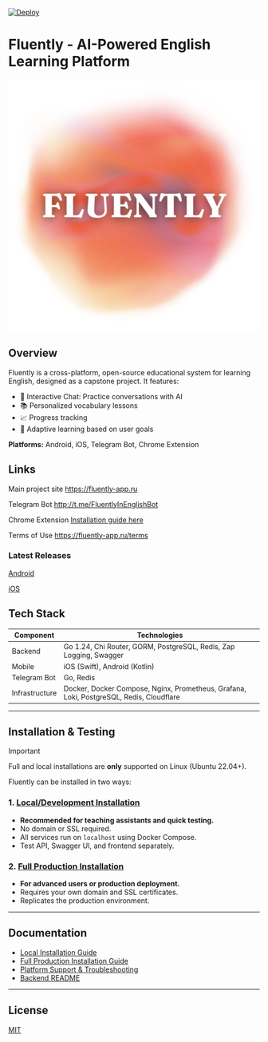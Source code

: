[![Deploy](https://github.com/FluentlyOrg/Fluently-fork/actions/workflows/deploy.yml/badge.svg)](https://github.com/FluentlyOrg/Fluently-fork/actions/workflows/deploy.yml)

# Fluently - AI-Powered English Learning Platform
![Fluently Log](frontend-website/logo-t.png)
## Overview
Fluently is a cross-platform, open-source educational system for learning English, designed as a capstone project. It features:
- 🦾 Interactive Chat: Practice conversations with AI
- 📚 Personalized vocabulary lessons
- 📈 Progress tracking
- 🧠 Adaptive learning based on user goals

**Platforms:** Android, iOS, Telegram Bot, Chrome Extension

## Links

Main project site 
https://fluently-app.ru

Telegram Bot 
http://t.me/FluentlyInEnglishBot

Chrome Extension
[Installation guide here](web-extension/README.md)

Terms of Use
https://fluently-app.ru/terms

### Latest Releases

[Android](https://github.com/FluentlyOrg/Fluently-fork/releases/download/v1.0.0-mob/app-release.apk)

[iOS](https://github.com/FluentlyOrg/Fluently-fork/releases/download/v1.0.0-mob/Fluently.ipa)

## Tech Stack
| Component       | Technologies                                                                 |
|-----------------|-------------------------------------------------------------------------------|
| Backend         | Go 1.24, Chi Router, GORM, PostgreSQL, Redis, Zap Logging, Swagger           |
| Mobile          | iOS (Swift), Android (Kotlin)                                                |
| Telegram Bot    | Go, Redis                                                                     |
| Infrastructure  | Docker, Docker Compose, Nginx, Prometheus, Grafana, Loki, PostgreSQL, Redis, Cloudflare |

---

## Installation & Testing

> [!IMPORTANT]
> Full and local installations are **only** supported on Linux (Ubuntu 22.04+).

Fluently can be installed in two ways:

### 1. [Local/Development Installation](docs/Install_Local.md)
- **Recommended for teaching assistants and quick testing.**
- No domain or SSL required.
- All services run on `localhost` using Docker Compose.
- Test API, Swagger UI, and frontend separately.

### 2. [Full Production Installation](docs/Install_Full.md)
- **For advanced users or production deployment.**
- Requires your own domain and SSL certificates.
- Replicates the production environment.


---

## Documentation
- [Local Installation Guide](docs/Install_Local.md)
- [Full Production Installation Guide](docs/Install_Full.md)
- [Platform Support & Troubleshooting](docs/Platform_Support.md)
- [Backend README](backend/README.md)

---

## License
[MIT](LICENSE)

